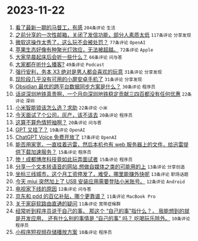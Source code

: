 # 2023-11-22

1. [看了最新一期的马督工，有感](https://www.v2ex.com/t/994017) `204条评论` `生活`
1. [之前分享的一次性邮箱，关闭了发信功能，部分人素质太低](https://www.v2ex.com/t/994021) `117条评论` `分享发现`
1. [微软这操作太秀了，这么玩不会被处罚？](https://www.v2ex.com/t/994031) `77条评论` `OpenAI`
1. [苹果生态好像有种聚光灯效应，无法被超越。](https://www.v2ex.com/t/994045) `72条评论` `Apple`
1. [大家早晨起床后会听一些什么？](https://www.v2ex.com/t/994010) `66条评论` `问与答`
1. [大家都在听什么播客?](https://www.v2ex.com/t/994034) `49条评论` `Podcast`
1. [强行安利，务本 X3 绝对是男人都会喜欢的玩意](https://www.v2ex.com/t/994133) `31条评论` `分享发现`
1. [现阶段几乎没有可用的小屏安卓手机了](https://www.v2ex.com/t/994077) `31条评论` `分享发现`
1. [Obsidian 最优的跨平台数据同步方案是什么？](https://www.v2ex.com/t/994099) `30条评论` `程序员`
1. [话说深圳地铁真贵啊，一个月向深圳地铁稳定贡献三四百都没有任何优惠](https://www.v2ex.com/t/994156) `22条评论` `深圳`
1. [小米智能锁该怎么选？求助](https://www.v2ex.com/t/994013) `22条评论` `小米`
1. [今天面试了个公司，灰产，该不该去](https://www.v2ex.com/t/994143) `20条评论` `程序员`
1. [这算不算色情短袖啊？](https://www.v2ex.com/t/994116) `20条评论` `问与答`
1. [GPT 又挂了？](https://www.v2ex.com/t/994007) `19条评论` `OpenAI`
1. [ChatGPT Voice 免费开放了](https://www.v2ex.com/t/994036) `17条评论` `OpenAI`
1. [能否用家宽，一直挂着迅雷，然后本机也有 web 服务器上的文件，给迅雷提供下载加速服务？](https://www.v2ex.com/t/994147) `15条评论` `程序员`
1. [惨！成都博彦科技竟如此玩弄面试者](https://www.v2ex.com/t/994127) `15条评论` `程序员`
1. [分享一个文本转语音的网站,想做自媒体之类的可能用的上](https://www.v2ex.com/t/994130) `13条评论` `分享创造`
1. [坐标三线城市，这个月工资停发了，难受，哪里能赚外快呢](https://www.v2ex.com/t/994015) `13条评论` `职场话题`
1. [今天 miui 突然加上了 USB 安装应用需要登陆小米账号。](https://www.v2ex.com/t/994070) `12条评论` `Android`
1. [电视家下线的原因](https://www.v2ex.com/t/994060) `12条评论` `问与答`
1. [京东和 pdd 的百亿补贴，哪个更靠谱？](https://www.v2ex.com/t/994137) `11条评论` `MacBook Pro`
1. [关于家庭软路由直通的疑问](https://www.v2ex.com/t/994071) `11条评论` `宽带症候群`
1. [经常听到程序员说干自己的事， 那这个 “自己的事”指什么？， 我能想到的就是开发应用， 还有什么别的事情是 “自己的事” 吗？ 吃喝玩乐除外。](https://www.v2ex.com/t/994128) `10条评论` `程序员`
1. [小程序短视频存储播放方案](https://www.v2ex.com/t/994096) `10条评论` `程序员`
